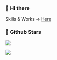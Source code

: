 ### 👋 Hi there 

Skills & Works → [Here](https://github.com/penguin4731/aboutme)

### 🌟 Github Stars

![](https://github-readme-stats.vercel.app/api?username=penguin4731)

![](https://github-readme-stats.vercel.app/api/top-langs/?username=penguin4731&layout=compact)

<!--
**penguin4731/penguin4731** is a ✨ _special_ ✨ repository because its `README.md` (this file) appears on your GitHub profile.

Here are some ideas to get you started:

- 🔭 I’m currently working on ...
- 🌱 I’m currently learning ...
- 👯 I’m looking to collaborate on ...
- 🤔 I’m looking for help with ...
- 💬 Ask me about ...
- 📫 How to reach me: ...
- 😄 Pronouns: ...
- ⚡ Fun fact: ...
-->
